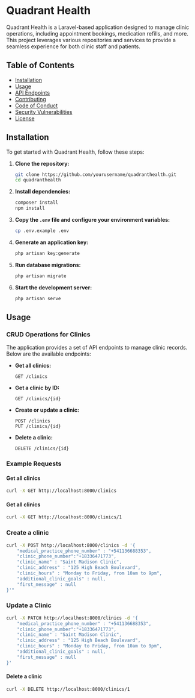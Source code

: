 # Quadrant Health

Quadrant Health is a Laravel-based application designed to manage clinic operations, including appointment bookings, medication refills, and more. This project leverages various repositories and services to provide a seamless experience for both clinic staff and patients.

## Table of Contents

- [Installation](#installation)
- [Usage](#usage)
- [API Endpoints](#api-endpoints)
- [Contributing](#contributing)
- [Code of Conduct](#code-of-conduct)
- [Security Vulnerabilities](#security-vulnerabilities)
- [License](#license)

## Installation

To get started with Quadrant Health, follow these steps:

1. **Clone the repository:**
	```sh
	git clone https://github.com/yourusername/quadranthealth.git
	cd quadranthealth
	```

2. **Install dependencies:**
	```sh
	composer install
	npm install
	```

3. **Copy the `.env` file and configure your environment variables:**
	```sh
	cp .env.example .env
	```

4. **Generate an application key:**
	```sh
	php artisan key:generate
	```

5. **Run database migrations:**
	```sh
	php artisan migrate
	```

6. **Start the development server:**
	```sh
	php artisan serve
	```

## Usage

### CRUD Operations for Clinics

The application provides a set of API endpoints to manage clinic records. Below are the available endpoints:

- **Get all clinics:**
	```http
	GET /clinics
	```

- **Get a clinic by ID:**
	```http
	GET /clinics/{id}
	```

- **Create or update a clinic:**
	```http
	POST /clinics
	PUT /clinics/{id}
	```

- **Delete a clinic:**
	```http
	DELETE /clinics/{id}
	```

### Example Requests

#### Get all clinics
```sh
curl -X GET http://localhost:8000/clinics
```


#### Get all clinics
```sh
curl -X GET http://localhost:8000/clinics/1
```

### Create a clinic
```sh
curl -X POST http://localhost:8000/clinics -d '{
    "medical_practice_phone_number" : "+541136688353",
    "clinic_phone_number":"+18336471773",
    "clinic_name" : "Saint Madison Clinic",
    "clinic_address" : "125 High Beach Boulevard",
    "clinic_hours" : "Monday to Friday, from 10am to 9pm",
    "additional_clinic_goals" : null,
    "first_message" : null
}'"
```
### Update a Clinic
```sh
curl -X PATCH http://localhost:8000/clinics -d '{
    "medical_practice_phone_number" : "+541136688353",
    "clinic_phone_number":"+18336471773",
    "clinic_name" : "Saint Madison Clinic",
    "clinic_address" : "125 High Beach Boulevard",
    "clinic_hours" : "Monday to Friday, from 10am to 9pm",
    "additional_clinic_goals" : null,
    "first_message" : null
}'
```

#### Delete a clinic
```sh
curl -X DELETE http://localhost:8000/clinics/1
```